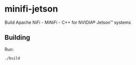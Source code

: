 # minifi-jetson
Build Apache NiFi - MiNiFi - C++ for NVIDIA® Jetson™ systems


## Building

Run:

```sh
./build
```
